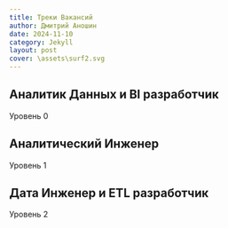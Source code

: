 ```yaml
---
title: Треки Вакансий
author: Дмитрий Аношин
date: 2024-11-10
category: Jekyll
layout: post
cover: \assets\surf2.svg
---
```


## Аналитик Данных и BI разработчик

Уровень 0

## Аналитический Инженер

Уровень 1

## Дата Инженер и ETL разработчик

Уровень 2
